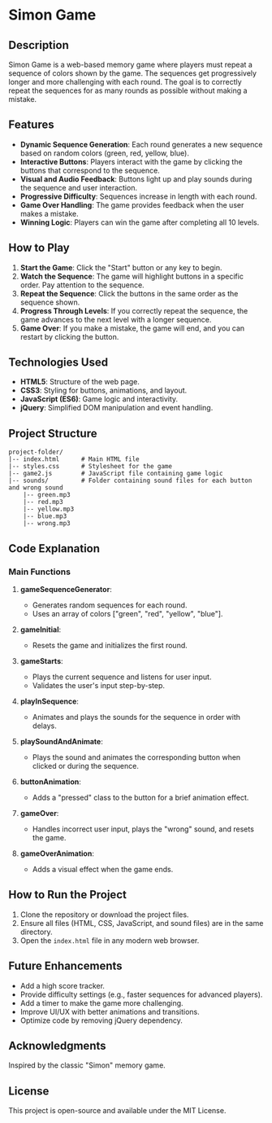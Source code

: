 # Simon Game

## Description

Simon Game is a web-based memory game where players must repeat a sequence of colors shown by the game. The sequences get progressively longer and more challenging with each round. The goal is to correctly repeat the sequences for as many rounds as possible without making a mistake.

## Features

- **Dynamic Sequence Generation**: Each round generates a new sequence based on random colors (green, red, yellow, blue).
- **Interactive Buttons**: Players interact with the game by clicking the buttons that correspond to the sequence.
- **Visual and Audio Feedback**: Buttons light up and play sounds during the sequence and user interaction.
- **Progressive Difficulty**: Sequences increase in length with each round.
- **Game Over Handling**: The game provides feedback when the user makes a mistake.
- **Winning Logic**: Players can win the game after completing all 10 levels.

## How to Play

1. **Start the Game**: Click the "Start" button or any key to begin.
2. **Watch the Sequence**: The game will highlight buttons in a specific order. Pay attention to the sequence.
3. **Repeat the Sequence**: Click the buttons in the same order as the sequence shown.
4. **Progress Through Levels**: If you correctly repeat the sequence, the game advances to the next level with a longer sequence.
5. **Game Over**: If you make a mistake, the game will end, and you can restart by clicking the button.

## Technologies Used

- **HTML5**: Structure of the web page.
- **CSS3**: Styling for buttons, animations, and layout.
- **JavaScript (ES6)**: Game logic and interactivity.
- **jQuery**: Simplified DOM manipulation and event handling.

## Project Structure

```
project-folder/
|-- index.html      # Main HTML file
|-- styles.css      # Stylesheet for the game
|-- game2.js        # JavaScript file containing game logic
|-- sounds/         # Folder containing sound files for each button and wrong sound
    |-- green.mp3
    |-- red.mp3
    |-- yellow.mp3
    |-- blue.mp3
    |-- wrong.mp3
```

## Code Explanation

### Main Functions

1. **gameSequenceGenerator**:

   - Generates random sequences for each round.
   - Uses an array of colors ["green", "red", "yellow", "blue"].

2. **gameInitial**:

   - Resets the game and initializes the first round.

3. **gameStarts**:

   - Plays the current sequence and listens for user input.
   - Validates the user's input step-by-step.

4. **playInSequence**:

   - Animates and plays the sounds for the sequence in order with delays.

5. **playSoundAndAnimate**:

   - Plays the sound and animates the corresponding button when clicked or during the sequence.

6. **buttonAnimation**:

   - Adds a "pressed" class to the button for a brief animation effect.

7. **gameOver**:

   - Handles incorrect user input, plays the "wrong" sound, and resets the game.

8. **gameOverAnimation**:

   - Adds a visual effect when the game ends.

## How to Run the Project

1. Clone the repository or download the project files.
2. Ensure all files (HTML, CSS, JavaScript, and sound files) are in the same directory.
3. Open the `index.html` file in any modern web browser.

## Future Enhancements

- Add a high score tracker.
- Provide difficulty settings (e.g., faster sequences for advanced players).
- Add a timer to make the game more challenging.
- Improve UI/UX with better animations and transitions.
- Optimize code by removing jQuery dependency.

## Acknowledgments

Inspired by the classic "Simon" memory game.

## License

This project is open-source and available under the MIT License.

